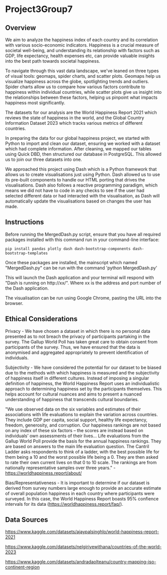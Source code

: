 # Project3Group7

## Overview

We aim to analyze the happiness index of each country and its correlation with various socio-economic indicators. Happiness is a crucial measure of societal well-being, and understanding its relationship with factors such as GDP, life expectancy, health expenses etc, can provide valuable insights into the best path towards societal happiness.

To navigate through this vast data landscape, we've leaned on three types of visual tools: geomaps, spider charts, and scatter plots. Geomaps help us visualize happiness across the globe, spotlighting trends and outliers. Spider charts allow us to compare how various factors contribute to happiness within individual countries, while scatter plots give us insight into the relationships between these factors, helping us pinpoint what impacts happiness most significantly.

The datasets for our analysis are the World Happiness Report 2021 which reviews the state of happiness in the world, and the Global Country Information Dataset 2023 which tracks various metrics of different countries.

In preparing the data for our global happiness project, we started with Python to import and clean our dataset, ensuring we worked with a dataset which had complete information.
After cleaning, we mapped our tables using Quick DBD, then structured our database in PostgreSQL. This allowed us to join our three datasets into one.

We approached this project using Dash which is a Python framework that allows us to create visualisations just using Python.
Dash allowed us to use its pre-built components to handle our HTML porting that drives the visualisations. Dash also follows a reactive programming paradigm, which means we did not have to code in any checks to see if the user had selected different data or had interacted with the visualisation, as Dash will automatically update the visualisations based on changes the user has made.

## Instructions

Before running the MergedDash.py script, ensure that you have all required packages installed with this command run in your command-line interface:

    pip install pandas plotly dash dash-bootstrap-components dash-bootstrap-templates   

Once these packages are installed, the mainscript which named "MergedDash.py" can be run with the command 'python MergedDash.py'

This will launch the Dash application and your terminal will respond with "Dash is running on http://xx/". Where xx is the address and port number of the Dash application.

The visualisation can be run using Google Chrome, pasting the URL into the browser.

## Ethical Considerations

Privacy - We have chosen a dataset in which there is no personal data presented as to not breach the privacy of participants partaking in the survey. The Gallup World Poll has taken great care to obtain consent from participants of the survey. Thus, we have ensured that the data is anonymised and aggregated appropriately to prevent identification of individuals.

Subjectivity - We have considered the potential for our dataset to be biased due to the methods with which happiness is measured and the subjectivity of happiness itself in different cultures. Instead of imposing a singular definition of happiness, the World Happiness Report uses an individualistic approach to determining happiness set by the participants themselves. This helps account for cultural nuances and aims to present a nuanced understanding of happiness that transcends cultural boundaries.

"We use observed data on the six variables and estimates of their associations with life evaluations to explain the variation across countries. They include GDP per capita, social support, healthy life expectancy, freedom, generosity, and corruption. Our happiness rankings are not based on any index of these six factors – the scores are instead based on individuals’ own assessments of their lives... Life evaluations from the Gallup World Poll provide the basis for the annual happiness rankings. They are based on answers to the main life evaluation question. The Cantril Ladder asks respondents to think of a ladder, with the best possible life for them being a 10 and the worst possible life being a 0. They are then asked to rate their own current lives on that 0 to 10 scale. The rankings are from nationally representative samples over three years." - https://worldhappiness.report/about/

Bias/Representativeness - It is important to determine if our dataset is derived from survey numbers large enough to provide an accurate estimate of overall population happiness in each country where participants were surveyed. In this case, the World Happiness Report boasts 95% confience intervals for its data (https://worldhappiness.report/faq/).

## Data Sources

https://www.kaggle.com/datasets/ajaypalsinghlo/world-happiness-report-2021

https://www.kaggle.com/datasets/nelgiriyewithana/countries-of-the-world-2023

https://www.kaggle.com/datasets/andradaolteanu/country-mapping-iso-continent-region
